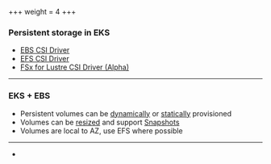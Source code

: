 +++
weight = 4
+++

### Persistent storage in EKS
- [EBS CSI Driver](https://docs.aws.amazon.com/eks/latest/userguide/ebs-csi.html)
- [EFS CSI Driver](https://docs.aws.amazon.com/eks/latest/userguide/efs-csi.html)
- [FSx for Lustre CSI Driver (Alpha)](https://github.com/kubernetes-sigs/aws-fsx-csi-driver)

---
### EKS + EBS
- Persistent volumes can be [dynamically](https://github.com/kubernetes-sigs/aws-ebs-csi-driver/tree/master/examples/kubernetes/dynamic-provisioning) or 
[statically](https://github.com/kubernetes-sigs/aws-ebs-csi-driver/tree/master/examples/kubernetes/static-provisioning) provisioned
- Volumes can be [resized](https://github.com/kubernetes-sigs/aws-ebs-csi-driver/tree/master/examples/kubernetes/resizing) and support [Snapshots](https://github.com/kubernetes-sigs/aws-ebs-csi-driver/tree/master/examples/kubernetes/snapshot)
- Volumes are local to AZ, use EFS where possible

---

- 
